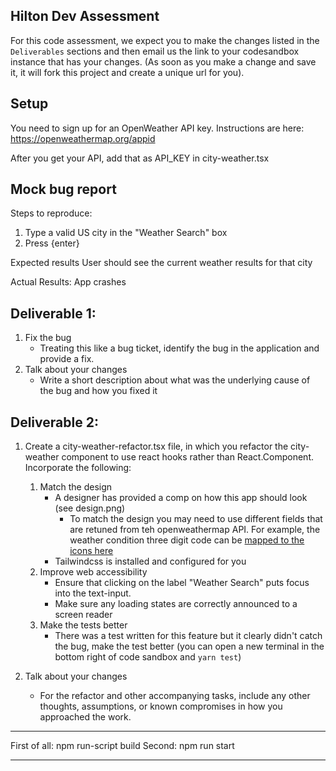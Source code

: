 ## Hilton Dev Assessment

For this code assessment, we expect you to make the changes listed in the `Deliverables` sections and then email us the link to your codesandbox instance that has your changes. (As soon as you make a change and save it, it will fork this project and create a unique url for you).

## Setup

You need to sign up for an OpenWeather API key. Instructions are here: https://openweathermap.org/appid

After you get your API, add that as API_KEY in city-weather.tsx

## Mock bug report

Steps to reproduce:

1. Type a valid US city in the "Weather Search" box
1. Press {enter}

Expected results
User should see the current weather results for that city

Actual Results:
App crashes

## Deliverable 1:

1. Fix the bug
   - Treating this like a bug ticket, identify the bug in the application and provide a fix.
2. Talk about your changes
   - Write a short description about what was the underlying cause of the bug and how you fixed it

## Deliverable 2:

1. Create a city-weather-refactor.tsx file, in which you refactor the city-weather component to use react hooks rather than React.Component. Incorporate the following:

   1. Match the design
      - A designer has provided a comp on how this app should look (see design.png)
        - To match the design you may need to use different fields that are retuned from teh openweathermap API. For example, the weather condition three digit code can be [mapped to the icons here](https://openweathermap.org/weather-conditions)
      - Tailwindcss is installed and configured for you
   2. Improve web accessibility
      - Ensure that clicking on the label "Weather Search" puts focus into the text-input.
      - Make sure any loading states are correctly announced to a screen reader
   3. Make the tests better
      - There was a test written for this feature but it clearly didn't catch the bug, make the test better (you can open a new terminal in the bottom right of code sandbox and `yarn test`)

2. Talk about your changes
   - For the refactor and other accompanying tasks, include any other thoughts, assumptions, or known compromises in how you approached the work.

_______________________________________________________________

First of all: npm run-script build
Second: npm run start

_______________________________________________________________